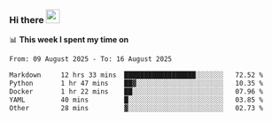 ### Hi there <a href="https://www.gautamkrishnar.com/"><img src="https://media.giphy.com/media/hvRJCLFzcasrR4ia7z/giphy.gif" width="25px"></a>

📊 **This week I spent my time on**

<!--START_SECTION:waka-->

```txt
From: 09 August 2025 - To: 16 August 2025

Markdown     12 hrs 33 mins  ██████████████████░░░░░░░   72.52 %
Python       1 hr 47 mins    ██▓░░░░░░░░░░░░░░░░░░░░░░   10.35 %
Docker       1 hr 22 mins    ██░░░░░░░░░░░░░░░░░░░░░░░   07.96 %
YAML         40 mins         █░░░░░░░░░░░░░░░░░░░░░░░░   03.85 %
Other        28 mins         ▓░░░░░░░░░░░░░░░░░░░░░░░░   02.73 %
```

<!--END_SECTION:waka-->
